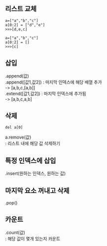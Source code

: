 ## 리스트 교체
```
a=["a","b","c"]
a[0:2] = ["d","e"]
>>>[d,e,c]
```
```
a=["a","b","c"]
a[0:2] = []
>>>[c]
```

## 삽입
.append(값)  
.append([값1,값2]) : 마지막 인덱스에 해당 배열 추가  
-> [a,b,c,[a,b]]  
.extend([값1,값2]) : 마지막 인덱스에 추가됨  
-> [a,b,c,a,b]  
  
## 삭제
```
del a[0]
```
a.remove(값)  
: 리스트 내에 해당 값 삭제하기

## 특정 인덱스에 삽입
.insert(원하는 인덱스, 원하는 값)

## 마지막 요소 꺼내고 삭제
.pop()

## 카운트
.count(값)  
: 해당 값이 몇개 있는지 카운트


